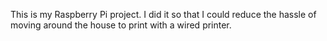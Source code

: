 This is my Raspberry Pi project.
I did it so that I could reduce the hassle of moving around the house to print with a wired printer.